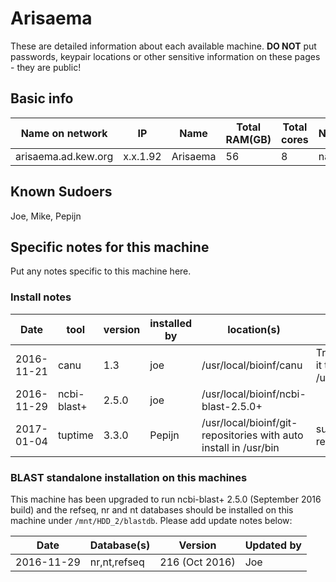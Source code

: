 # Arisaema

These are detailed information about each available machine. **DO NOT** put passwords, keypair locations or other sensitive information on these pages - they are public!

## Basic info

Name on network | IP  | Name | Total RAM(GB) | Total cores | Notes
--------------- | --- | ---- | ------------- | ----------- | -----
arisaema.ad.kew.org | x.x.1.92 | Arisaema | 56 | 8 | na

## Known Sudoers

Joe, Mike, Pepijn

## Specific notes for this machine

Put any notes specific to this machine here.

### Install notes 

Date | tool | version | installed by | location(s) | Notes
---- | ---- | ------- | ------------ | ----------- | -----
2016-11-21 | canu | 1.3 | joe | /usr/local/bioinf/canu | Tried to alias it to /usr/local/bin/
2016-11-29 | ncbi-blast+ | 2.5.0 | joe | /usr/local/bioinf/ncbi-blast-2.5.0+
2017-01-04 | tuptime | 3.3.0 | Pepijn | /usr/local/bioinf/git-repositories with auto install in /usr/bin | sudo rights required 

### BLAST standalone installation on this machines 

This machine has been upgraded to run ncbi-blast+ 2.5.0 (September 2016 build) and the refseq, nr and nt databases should be installed on this machine under `/mnt/HDD_2/blastdb`. Please add update notes below:

Date | Database(s) | Version | Updated by
---- | ----------- | ------- | ----------
2016-11-29 | nr,nt,refseq | 216 (Oct 2016) | Joe
